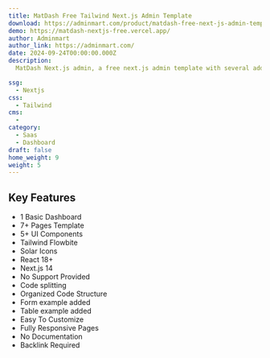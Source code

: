 ```yaml
---
title: MatDash Free Tailwind Next.js Admin Template
download: https://adminmart.com/product/matdash-free-next-js-admin-template/?ref=317
demo: https://matdash-nextjs-free.vercel.app/
author: Adminmart
author_link: https://adminmart.com/
date: 2024-09-24T00:00:00.000Z
description: 
  MatDash Next.js admin, a free next.js admin template with several additional features that is eye-catching and elegantly designed. With its sleek design, MatDash next.js admin gives your next project a professional and engaging look. It has everything you need to create an amazing web app.

ssg:
  - Nextjs
css:
  - Tailwind
cms:
  - 
category:
  - Saas
  - Dashboard
draft: false
home_weight: 9
weight: 5
---
```


## Key Features

- 1 Basic Dashboard
- 7+ Pages Template
- 5+ UI Components
- Tailwind Flowbite
- Solar Icons
- React 18+
- Next.js 14
- No Support Provided
- Code splitting
- Organized Code Structure
- Form example added
- Table example added
- Easy To Customize
- Fully Responsive Pages
- No Documentation
- Backlink Required
